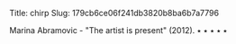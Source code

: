 Title: chirp
Slug: 179cb6ce06f241db3820b8ba6b7a7796

Marina Abramovic - "The artist is present" (2012).
٭ ٭ ٭ ٭ ٭

